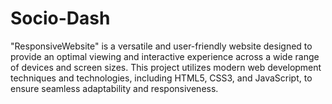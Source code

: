 # Socio-Dash
"ResponsiveWebsite" is a versatile and user-friendly website designed to provide an optimal viewing and interactive experience across a wide range of devices and screen sizes. This project utilizes modern web development techniques and technologies, including HTML5, CSS3, and JavaScript, to ensure seamless adaptability and responsiveness.
